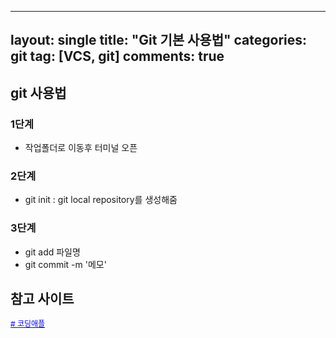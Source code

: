 
---
layout: single
title: "Git 기본 사용법"
categories: git
tag: [VCS, git]
comments: true
---

## git 사용법

### 1단계
- 작업폴더로 이동후 터미널 오픈

### 2단계
- git init : git local repository를 생성해줌

### 3단계
- git add 파일명
- git commit -m '메모'


## 참고 사이트
<a href='https://www.youtube.com/watch?v=sly2u8BIi9E' target='_blank' style="color:blue; font-size:12px;"># 코딩애플</a>